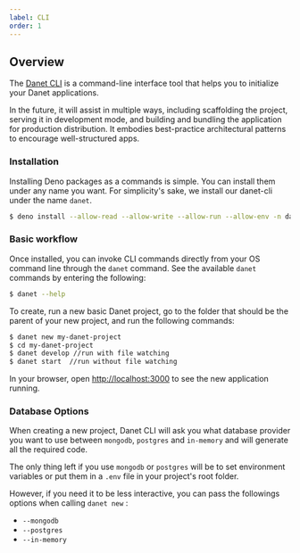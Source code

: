 ```yaml
---
label: CLI
order: 1
---
```

## Overview

The [Danet CLI](https://github.com/Savory/Danet-CLI) is a command-line interface tool that helps you to initialize your Danet applications.

In the future, it will assist in multiple ways, including scaffolding the project, serving it in development mode, and building and bundling the application for production distribution. It embodies best-practice architectural patterns to encourage well-structured apps.

### Installation

Installing Deno packages as a commands is simple. You can install them under any name you want. For simplicity's sake, we install our danet-cli under the name `danet`.  

```bash
$ deno install --allow-read --allow-write --allow-run --allow-env -n danet https://deno.land/x/danet_cli/main.ts
```

### Basic workflow

Once installed, you can invoke CLI commands directly from your OS command line through the `danet` command. See the available `danet` commands by entering the following:

```bash
$ danet --help
```

To create, run a new basic Danet project, go to the folder that should be the parent of your new project, and run the following commands:

```bash
$ danet new my-danet-project
$ cd my-danet-project
$ danet develop //run with file watching
$ danet start  //run without file watching
```

In your browser, open [http://localhost:3000](http://localhost:3000) to see the new application running.

### Database Options

When creating a new project, Danet CLI will ask you what database provider you want to use between `mongodb`, `postgres` and `in-memory` and will generate all the required code.

The only thing left if you use `mongodb` or `postgres` will be to set environment variables or put them in a `.env` file in your project's root folder.

However, if you need it to be less interactive, you can pass the followings options when calling `danet new` : 

- `--mongodb`
- `--postgres`
- `--in-memory`